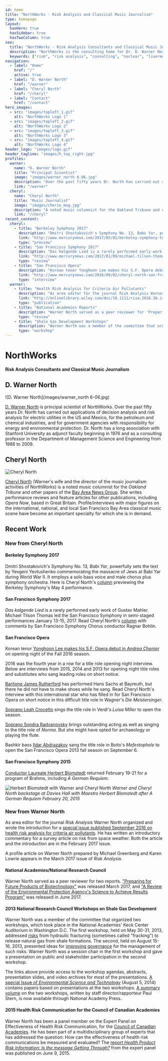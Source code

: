 ```yaml
---
id: home
title: "NorthWorks - Risk Analysis and Classical Music Journalism"
type: homepage
layout:
  hasHero: true
  hasSidebar: true
  hasTwoColumn: true
seo:
  title: "NorthWorks - Risk Analysis Consultants and Classical Music Journalism"
  description: "NorthWorks is the consulting home for Dr. D. Warner North, a leading expert in risk analysis and nuclear waste issues, and for his wife Cheryl North, who writes on classical music."
  keywords: ["risk", "risk analysis", "consulting", "nuclear", "livermore", "nasa", "commission", "nuclear safety", "nuclear disposal", "disposal", "storage", "atomic", "classical music", "opera", "symphony"]
navigation:
  - label: "Home"
    href: "/"
    active: true
  - label: "D. Warner North"
    href: "/warner"
  - label: "Cheryl North" 
    href: "/cheryl"
  - label: "Contact"
    href: "/contact"
hero_images:
  - src: "images/topleft_1.gif"
    alt: "NorthWorks Logo 1"
  - src: "images/topleft_2.gif"
    alt: "NorthWorks Logo 2"
  - src: "images/topleft_3.gif"
    alt: "NorthWorks Logo 3"
  - src: "images/topleft_4.gif"
    alt: "NorthWorks Logo 4"
header_logo: "images/logo.gif"
header_tagline: "images/h_top_right.jpg"
profiles:
  warner:
    name: "D. Warner North"
    title: "Principal Scientist"
    image: "images/warner_north 6-06.jpg"
    description: "Over the past fifty years Dr. North has carried out applications of decision analysis and risk analysis for electric utilities in the US and Mexico, for the petroleum and chemical industries, and for government agencies with responsibility for energy and environmental protection."
    link: "/warner"
  cheryl:
    name: "Cheryl North"
    title: "Music Journalist"
    image: "images/cherie_mug.jpg"
    description: "A noted music columnist for the Oakland Tribune and other papers of the Bay Area News Group. She writes performance reviews and feature articles for other publications, including Opera Now, based in Great Britain."
    link: "/cheryl"
recent_content:
  cheryl:
    - title: "Berkeley Symphony 2017"
      description: "Dmitri Shostakovich's Symphony No. 13, Babi Yar, powerfully sets the text by Yevgeni Yevtushenko commemorating the massacre of Jews at Babi Yar during World War II."
      link: "http://www.mercurynews.com/2017/05/01/berkeley-symphony-to-perform-shostakovichs-riveting-babi-yar-symphony/"
      type: "preview"
    - title: "San Francisco Symphony 2017"
      description: "Das kalgende Lied is a rarely performed early work of Gustav Mahler. Michael Tilson Thomas led the San Francisco Symphony in semi-staged performances January 13-15, 2017."
      link: "http://www.mercurynews.com/2017/01/09/michael-tilson-thomas-pulls-out-all-the-stops-for-san-francisco-symphonys-performance-of-mahler-cantata-based-on-a-grimms-fairy-tale/"
      type: "review"
    - title: "San Francisco Opera"
      description: "Korean tenor Yonghoon Lee makes his S.F. Opera debut in Andrea Chenier on opening night of the Fall 2016 season."
      link: "http://www.mercurynews.com/2016/09/02/cheryl-north-san-francisco-opera-opens-new-season-with-a-gala-production-of-giordanos-andrea-chenier/"
      type: "interview"
  warner:
    - title: "Health Risk Analysis for Criteria Air Pollutants"
      description: "As area editor for the journal Risk Analysis Warner North organized and wrote the introduction for a special issue published September 2016."
      link: "http://onlinelibrary.wiley.com/doi/10.1111/risa.2016.36.issue-9/issuetoc"
      type: "publication"
    - title: "National Academies Reports"
      description: "Warner North served as a peer reviewer for 'Preparing for Future Products of Biotechnology' and 'A Review of the Environmental Protection Agency's Science to Achieve Results Program.'"
      type: "review"
    - title: "Shale Gas Development Workshops"
      description: "Warner North was a member of the committee that organized two workshops on risks from hydraulic fracturing and improving governance for risk management."
      type: "workshop"
---
```


# NorthWorks

**Risk Analysis Consultants and Classical Music Journalism**

## D. Warner North

![D. Warner North](images/warner_north 6-06.jpg)

[D. Warner North](/warner) is principal scientist of NorthWorks. Over the past fifty years Dr. North has carried out applications of decision analysis and risk analysis for electric utilities in the US and Mexico, for the petroleum and chemical industries, and for government agencies with responsibility for energy and environmental protection. Dr. North has a long association with Stanford University as adjunct faculty beginning in 1976 and as a consulting professor in the Department of Management Science and Engineering from 1988 to 2009.

## Cheryl North

![Cheryl North](images/cherie_mug.jpg)

[Cheryl North](/cheryl) (Warner's wife and the director of the music journalism activities of NorthWorks) is a noted music columnist for the *Oakland Tribune* and other papers of the [Bay Area News Group](http://www.insidebayarea.com). She writes performance reviews and feature articles for other publications, including *Opera Now*, based in Great Britain. Profile/interviews with major figures on the international, national, and local San Francisco Bay Area classical music scene have become an important specialty for which she is in demand.

## Recent Work

### New from Cheryl North

#### Berkeley Symphony 2017

Dmitri Shostakovich's Symphony No. 13, *Babi Yar*, powerfully sets the text by Yevgeni Yevtushenko commemorating the massacre of Jews at Babi Yar during World War II. It employs a solo bass voice and male chorus plus symphony orchestra. Here is Cheryl North's [column](http://www.mercurynews.com/2017/05/01/berkeley-symphony-to-perform-shostakovichs-riveting-babi-yar-symphony/) previewing the Berkeley Symphony's May 4 performance.

#### San Francisco Symphony 2017

*Das kalgende Lied* is a rarely performed early work of Gustav Mahler. Michael Tilson Thomas led the San Francisco Symphony in semi-staged performances January 13-15, 2017. Read Cheryl North's [column](http://www.mercurynews.com/2017/01/09/michael-tilson-thomas-pulls-out-all-the-stops-for-san-francisco-symphonys-performance-of-mahler-cantata-based-on-a-grimms-fairy-tale/) with comments by San Francisco Symphony Chorus conductor Ragnar Bohlin.

#### San Francisco Opera

Korean tenor [Yonghoon Lee makes his S.F. Opera debut in *Andrea Chenier*](http://www.mercurynews.com/2016/09/02/cheryl-north-san-francisco-opera-opens-new-season-with-a-gala-production-of-giordanos-andrea-chenier/) on opening night of the Fall 2016 season.

2016 was the fourth year in a row for a title role opening night interview. Below are interviews from 2015, 2014 and 2013 for opening night title roles and substitutes who sang leading roles on short notice.

[Baritone James Rutherford](http://www.mercurynews.com/entertainment/ci_29108473/cheryl-north-james-rutherford-has-his-hans-sachs) has performed Hans Sachs at Bayreuth, but there he did not have to make shoes while he sang. Read Cheryl North's interview with this international star who has filled in for San Francisco Opera on short notice in this difficult title role in Wagner's *Die Meistersinger*.

[Soprano Leah Crocetto](http://www.mercurynews.com/entertainment/ci_28760987/cheryl-north-leah-crocetto-san-francisco-favorite-opens) sings the title role in Verdi's *Luisa Miller* to open the season.

[Soprano Sondra Radvanovsky](http://www.mercurynews.com/entertainment/ci_26491972/cheryl-north-sondra-radvanovsky-star-s-f-operas) brings outstanding acting as well as singing to the title role of *Norma*. But she might have opted for archaeology or playing the flute.

Bashkir bass [Ildar Abdrazakov](/interviews/c_abdrazakov) sang the title role in Boito's *Mefestophele* to open the San Francisco Opera 2013 fall season on September 6.

#### San Francisco Symphony 2015

[Conductor Laureate Herbert Blomstedt](http://www.mercurynews.com/entertainment/ci_27536911/cheryl-north-herbert-blomstedt-returns-san-francisco-symphony) returned February 19-21 for a program of Brahms, including *A German Requiem*.

![Herbert Blomstedt with Warner and Cheryl North](images/blomstedt.jpg)
*Warner and Cheryl North backstage at Davies Hall with Maestro Herbert Blomstedt after A German Requiem February 20, 2015*

### New from Warner North

As area editor for the journal *Risk Analysis* Warner North organized and wrote the introduction for a [special issue published September 2016 on health risk analysis for criteria air pollutants](http://onlinelibrary.wiley.com/doi/10.1111/risa.2016.36.issue-9/issuetoc). He has written an introductory commentary for a survey article on risk from space weather. Both the article and the introduction are in the February 2017 issue.

A profile article on Warner North prepared by Michael Greenberg and Karen Lowrie appears in the March 2017 issue of *Risk Analysis*.

#### National Academies/National Research Council

Warner North served as a peer reviewer for two reports. ["Preparing for Future Products of Biotechnology"](https://www.nap.edu/catalog/24605) was released March 2017, and ["A Review of the Environmental Protection Agency's Science to Achieve Results Program"](https://www.nap.edu/catalog/24757) was released in June 2017.

#### 2013 National Research Council Workshops on Shale Gas Development

Warner North was a member of the committee that organized two workshops, which took place in the National Academies' Keck Center Auditorium in Washington D.C. The first workshop, held on May 30-31, 2013, addressed [risks](http://sites.nationalacademies.org/dbasse/becs/dbasse_083187) from hydraulic fracturing (sometimes called "fracking") to release natural gas from shale formations. The second, held on August 15-16, 2013, presented ideas for [improving governance](http://sites.nationalacademies.org/dbasse/becs/dbasse_083520) for the management of such risks. Warner North was a session chair in the first workshop and gave a presentation on public and stakeholder participation in the second workshop.

The links above provide access to the workshop agendas, abstracts, presentation slides, and video archives for most of the presentations. [A special Issue of *Environmental Science and Technology*](http://pubs.acs.org/toc/esthag/48/15) (August 5, 2014) contains papers based on presentations at the two workshops. [A summary volume](http://www.nap.edu/catalog/18953/risks-and-risk-governance-in-shale-gas-development-summary-of) on the two workshops, written by staff director/rapporteur Paul Stern, is now available through National Academy Press.

#### 2015 Health Risk Communication for the Council of Canadian Academies

Warner North has been a panel member on the Expert Panel on Effectiveness of Health Risk Communication, for the [Council of Canadian Academies](http://www.scienceadvice.ca). He has been part of a multidisciplinary group of experts that has addressed the question: How can the effectiveness of health risk communications be measured and evaluated? The [report *Health Product Risk Information: Is the message Getting Through?*](http://www.scienceadvice.ca/uploads/eng/assessmentspublicationsnewsreleases/risk/riskfullreporten.pdf) from the expert panel was published on June 9, 2015.
